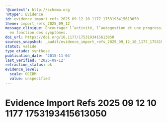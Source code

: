 ```yaml
---
'@context': http://schema.org
'@type': Evidence
id: evidence_import_refs_2025_09_12_10_1177_1753193415613050
theme: import_refs_2025_09_12
message_clinique: Encourager l’activité, l’autogestion et une progression graduée
  en fonction des symptômes.
doi_url: https://doi.org/10.1177/1753193415613050
sources_snapshot: _audit/evidence_import_refs_2025_09_12_10_1177_1753193415613050.json
statut: valide
type_etude: synthese
publication_date: '2015-11-04'
last_verified: '2025-09-12'
retraction_status: ok
evidence_level:
  scale: OCEBM
  value: unspecified
---
```

# Evidence Import Refs 2025 09 12 10 1177 1753193415613050

